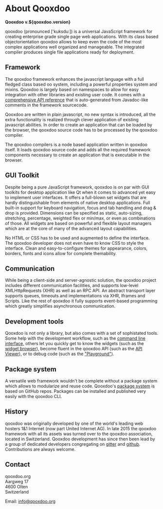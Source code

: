 # About Qooxdoo

**Qooxdoo v.${qooxdoo.version}**

qooxdoo (pronounced ['kuksdu:]) is a universal JavaScript framework for creating
enterprise grade single page web applications. With its class based
objectorientation  qooxdoo allows to keep even the code of the most complex
applications well organized and manageable. The integrated compiler produces
single file applications ready for deployment.

## Framework

The qooxdoo framework enhances the javascript language with a full fledged class
based oo system, including a powerful properties system and mixins. Qooxdoo is
largely based on namespaces to allow for easy integration with other libraries
and existing user code. It comes with a [comprehensive API
reference](apps://apiviewer) that is auto-generated from Javadoc-like
comments in the framework sourcecode.

Qooxdoo are written in plain javascript, no new syntax is introduced, all the
extra functionality is realized through clever application of existing
javascript abilities. In order to create an application that can be loaded by
the browser, the qooxdoo source code has to be processed by the qooxdoo
compiler.

The qooxdoo compilers is a node based application written in qooxdoo itself. It
loads qooxdoo source code and adds all the required framework components
necessary to create an application that is executable in the browser.

## GUI Toolkit

Despite being a pure JavaScript framework, qooxdoo is on par with GUI toolkits
for desktop application like Qt when it comes to advanced yet easy to implement
user interfaces. It offers a full-blown set widgets that are hardly
distinguishable from elements of native desktop applications. Full built-in
support for keyboard navigation, focus and tab handling and drag & drop is
provided. Dimensions can be specified as static, auto-sizing, stretching,
percentage, weighted flex or min/max, or even as combinations of those. All
widgets are based on powerful and flexible layout managers which are at the core
of many of the advanced layout capabilities.

No HTML or CSS has to be used and augmented to define the interface. The qooxdoo
developer does not even have to know CSS to style the interface. Clean and
easy-to-configure themes for appearance, colors, borders, fonts and icons allow
for complete themability.

## Communication

While being a client-side and server-agnostic solution, the qooxdoo project
includes different communication facilities, and supports low-level
XMLHttpRequests (XHR) as well as an RPC API. An abstract transport layer
supports queues, timeouts and implementations via XHR, Iframes and Scripts. Like
the rest of qooxdoo it fully supports event-based programming which greatly
simplifies asynchronous communication.

## Development tools

Qooxdoo is not only a library, but also comes with a set of sophistated tools. Some
help with the development workflow, such as the [command line interface](cli/commands.md), 
others let you quickly get to know the widgets (such as the [widget browser](apps://widgetbrowser)),
become fluent in the qooxdoo API (such as the [API Viewer](apps://apiviewer)), or
to debug code (such as the ["Playground"](apps://playground)).

## Package system

A versatile web framework wouldn't be complete without a package system which allows
to modularize and reuse code. Qooxdoo's [package system](cli/packages.md) is based
on GitHub repos. Packages can be installed and published very easily with the 
qooxdoo CLI. 

## History

qooxdoo was originally developed by one of the world's leading web hosters 1&1
Internet (now part United Internet AG). In late 2015 the qooxdoo framework with
all its assets was turned over to the qooxdoo association, located in
Switzerland. Qooxdoo development has since then been lead by a group of
dedicated developers congregating on [gitter](https://gitter.im/qooxdoo/qooxdoo)
and [github](https://github.com/qooxdoo/qooxdoo). Contributions are always
welcome.

## Contact

qooxdoo.org<br/>
Aargweg 17<br/>
4600 Olten<br/>
Switzerland

Email: [info@qooxdoo.org](mailto:info@qooxdoo.org)
